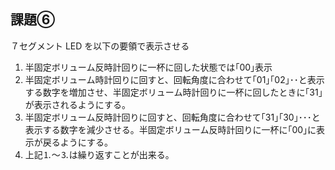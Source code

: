 ## 課題⑥

７セグメント LED を以下の要領で表示させる

1. 半固定ボリューム反時計回りに一杯に回した状態では｢00｣表示
2. 半固定ボリューム時計回りに回すと、回転角度に合わせて｢01｣｢02｣･･と表示する数字を増加させ、半固定ボリューム時計回りに一杯に回したときに｢31｣が表示されるようにする。
3. 半固定ボリューム反時計回りに回すと、回転角度に合わせて｢31｣｢30｣･･･と表示する数字を減少させる。半固定ボリューム反時計回りに一杯に｢00｣に表示が戻るようにする。
4. 上記⒈～⒊は繰り返すことが出来る。

